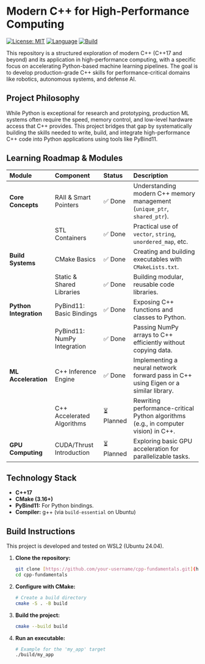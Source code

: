 # Modern C++ for High-Performance Computing

[![License: MIT](https://img.shields.io/badge/License-MIT-yellow.svg)](https://opensource.org/licenses/MIT)
[![Language](https://img.shields.io/badge/C%2B%2B-17-blue.svg)](https://isocpp.org/)
[![Build](https://img.shields.io/badge/build-CMake-green.svg)](https://cmake.org/)

This repository is a structured exploration of modern C++ (C++17 and beyond) and its application in high-performance computing, with a specific focus on accelerating Python-based machine learning pipelines. The goal is to develop production-grade C++ skills for performance-critical domains like robotics, autonomous systems, and defense AI.

## Project Philosophy

While Python is exceptional for research and prototyping, production ML systems often require the speed, memory control, and low-level hardware access that C++ provides. This project bridges that gap by systematically building the skills needed to write, build, and integrate high-performance C++ code into Python applications using tools like PyBind11.

## Learning Roadmap & Modules

| Module | Component | Status | Description |
| :--- | :--- | :--- | :--- |
| **Core Concepts** | RAII & Smart Pointers | ✅ Done | Understanding modern C++ memory management (`unique_ptr`, `shared_ptr`). |
| | STL Containers | ✅ Done | Practical use of `vector`, `string`, `unordered_map`, etc. |
| **Build Systems** | CMake Basics | ✅ Done | Creating and building executables with `CMakeLists.txt`. |
| | Static & Shared Libraries | ✅ Done | Building modular, reusable code libraries. |
| **Python Integration** | PyBind11: Basic Bindings | ✅ Done | Exposing C++ functions and classes to Python. |
| | PyBind11: NumPy Integration | ✅ Done | Passing NumPy arrays to C++ efficiently without copying data. |
| **ML Acceleration** | C++ Inference Engine | ✅ Done | Implementing a neural network forward pass in C++ using Eigen or a similar library. |
| | C++ Accelerated Algorithms | ⏳ Planned | Rewriting performance-critical Python algorithms (e.g., in computer vision) in C++. |
| **GPU Computing** | CUDA/Thrust Introduction | ⏳ Planned | Exploring basic GPU acceleration for parallelizable tasks. |

## Technology Stack

* **C++17**
* **CMake (3.16+)**
* **PyBind11:** For Python bindings.
* **Compiler:** g++ (via `build-essential` on Ubuntu)

## Build Instructions

This project is developed and tested on WSL2 (Ubuntu 24.04).

1.  **Clone the repository:**
    ```bash
    git clone [https://github.com/your-username/cpp-fundamentals.git](https://github.com/your-username/cpp-fundamentals.git)
    cd cpp-fundamentals
    ```

2.  **Configure with CMake:**
    ```bash
    # Create a build directory
    cmake -S . -B build
    ```

3.  **Build the project:**
    ```bash
    cmake --build build
    ```

4.  **Run an executable:**
    ```bash
    # Example for the 'my_app' target
    ./build/my_app
    ```
